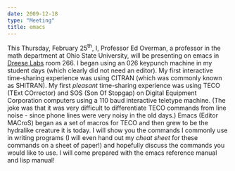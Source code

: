 ```yaml
---
date: 2009-12-18
type: "Meeting"
title: emacs
---
```

This Thursday, February 25<sup>th</sup>, I, Professor Ed Overman, a professor in the math department at Ohio State University, will be presenting on emacs in [Dreese Labs](http://www.osu.edu/map/building.php?building=279) room 266. I began using an 026 keypunch machine in my student days (which clearly did not need an editor). My first interactive time-sharing experience was using CITRAN (which was commonly known as SHITRAN). My first *pleasant* time-sharing experience was using TECO (TExt COrrector) and SOS (Son Of Stopgap) on Digital Equipment Corporation computers using a 110 baud interactive teletype machine. (The joke was that it was very difficult to differentiate TECO commands from line noise - since phone lines were very noisy in the old days.) Emacs (Editor MACroS) began as a set of macros for TECO and then grew to be the hydralike creature it is today. I will show you the commands I commonly use in writing programs (I will even hand out my *cheat sheet* for these commands on a sheet of paper!) and hopefully discuss the commands you would like to use. I will come prepared with the emacs reference manual and lisp manual!
